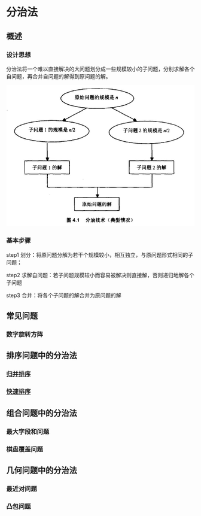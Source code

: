 # 分治法
## 概述
### 设计思想
分治法将一个难以直接解决的大问题划分成一些规模较小的子问题，分别求解各个自问题，再合并自问题的解得到原问题的解。

![](https://github.com/Azcy/Algorithm/blob/master/AlgorithmTypology/Divide-And-ConquerMethod/image/%E5%88%86%E6%B2%BB%E6%B3%95.jpg)

### 基本步骤
step1 划分：将原问题分解为若干个规模较小，相互独立，与原问题形式相同的子问题；

step2 求解自问题：若子问题规模较小而容易被解决则直接解，否则递归地解各个子问题

step3 合并：将各个子问题的解合并为原问题的解


## 常见问题
### 数字旋转方阵
## 排序问题中的分治法
###  [归并排序](https://github.com/Azcy/Algorithm/blob/master/SortingAlgorithm/README/MergeSort.md)
###  [快速排序](https://github.com/Azcy/Algorithm/blob/master/SortingAlgorithm/README/QuickSort.md)
## 组合问题中的分治法
### 最大字段和问题
### 棋盘覆盖问题
## 几何问题中的分治法
### 最近对问题
### 凸包问题

